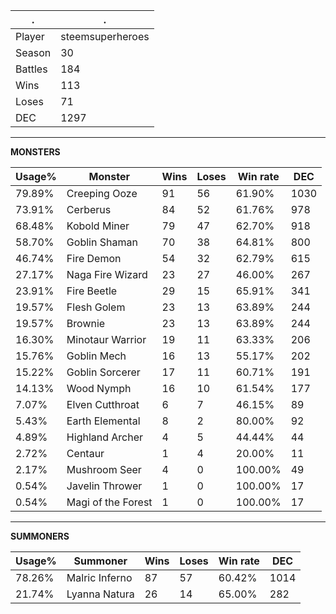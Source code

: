 .|.
|-|-
Player|steemsuperheroes
Season|30
Battles|184
Wins|113
Loses|71
DEC|1297

---
**MONSTERS**

Usage%|Monster|Wins|Loses|Win rate|DEC|
-|-|-|-|-|-|
79.89%|Creeping Ooze|91|56|61.90%|1030|
73.91%|Cerberus|84|52|61.76%|978|
68.48%|Kobold Miner|79|47|62.70%|918|
58.70%|Goblin Shaman|70|38|64.81%|800|
46.74%|Fire Demon|54|32|62.79%|615|
27.17%|Naga Fire Wizard|23|27|46.00%|267|
23.91%|Fire Beetle|29|15|65.91%|341|
19.57%|Flesh Golem|23|13|63.89%|244|
19.57%|Brownie|23|13|63.89%|244|
16.30%|Minotaur Warrior|19|11|63.33%|206|
15.76%|Goblin Mech|16|13|55.17%|202|
15.22%|Goblin Sorcerer|17|11|60.71%|191|
14.13%|Wood Nymph|16|10|61.54%|177|
7.07%|Elven Cutthroat|6|7|46.15%|89|
5.43%|Earth Elemental|8|2|80.00%|92|
4.89%|Highland Archer|4|5|44.44%|44|
2.72%|Centaur|1|4|20.00%|11|
2.17%|Mushroom Seer|4|0|100.00%|49|
0.54%|Javelin Thrower|1|0|100.00%|17|
0.54%|Magi of the Forest|1|0|100.00%|17|

---
**SUMMONERS**

Usage%|Summoner|Wins|Loses|Win rate|DEC|
-|-|-|-|-|-|
78.26%|Malric Inferno|87|57|60.42%|1014|
21.74%|Lyanna Natura|26|14|65.00%|282|
